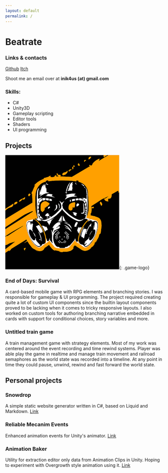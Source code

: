 ```yaml
---
layout: default
permalink: /
---
```


# Beatrate

### Links & contacts
[Github](https://github.com/beatrate "Github")
[Itch](https://beatrate.itch.io/ "Itch")

Shoot me an email over at **inik4us (at) gmail.com**

### Skills:
* C#
* Unity3D
* Gameplay scripting
* Editor tools
* Shaders
* UI programming

## Projects
![image](/assets/img/eod-logo.png){: .game-logo}
### End of Days: Survival
A card-based mobile game with RPG elements and branching stories.
I was responsible for gameplay & UI programming.
The project required creating quite a lot of custom UI components since the builtin layout components proved to be lacking when it comes to tricky responsive layouts.
I also worked on custom tools for authoring branching narrative embedded in cards with support for conditional choices, story variables and more.

### Untitled train game
A train management game with strategy elements.
Most of my work was centered around the event recording and time rewind systems.
Player was able play the game in realtime and manage train movement and railroad semaphores as the world state
was recorded into a timeline. At any point in time they could pause, unwind, rewind and fast forward the world state.

## Personal projects
###  Snowdrop
A simple static website generator written in C#, based on Liquid and Markdown.
[Link](https://github.com/beatrate/Snowdrop "Github")

###  Reliable Mecanim Events
Enhanced animation events for Unity's animator.
[Link](https://github.com/beatrate/ReliableMecanimEvents "Github")

###  Animation Baker
Utility for extraction editor only data from Animation Clips in Unity.
Hoping to experiment with Overgrowth style animation using it.
[Link](https://github.com/beatrate/AnimationBaker "Github")